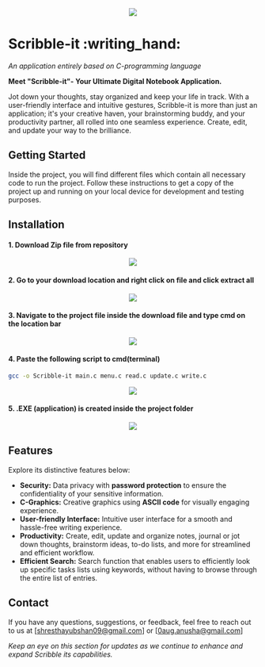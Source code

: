 
<div align="center">
  <img src="https://github.com/yubshan/scribble-it/assets/140963281/62c3e1d7-c21b-4095-9b53-11960a8a5069">
</div>

<h1 align="left">Scribble-it :writing_hand:</h1>


<p align="justify">
  <i> An application entirely based on C-programming language</i>
</p>


**Meet "Scribble-it"- Your Ultimate Digital Notebook Application.**

Jot down your thoughts, stay organized and keep your life in track.
With a user-friendly interface and intuitive gestures, Scribble-it is more than just an application; it's your creative haven, your brainstorming buddy, and your productivity partner, all rolled into one seamless experience. Create, edit, and update your way to the brilliance.


## Getting Started
Inside the project, you will find different files which contain all necessary code to run the project. Follow these instructions to get a copy of the project up and running on your local device for development and testing purposes.

## Installation
  
#### 1. Download Zip file from repository
<div align="center">
  <img src="https://github.com/yubshan/scribble-it/assets/129408332/5a07dec9-5d53-4b45-9756-02d1ea25c6aa">
</div>

#### 2. Go to your download location and right click on file and click extract all
<div align="center">
   <img src="https://github.com/yubshan/scribble-it/assets/129408332/38aae617-f1b3-4441-8f9b-5b5eba623871">
</div>

#### 3. Navigate to the project file inside  the download file and type cmd on the location bar
<div align="center">
   <img src="https://github.com/yubshan/scribble-it/assets/129408332/d7ea3677-b898-47bb-a802-54dc1286daf3">
</div>

#### 4.  Paste the following script to cmd(terminal)
```sh
gcc -o Scribble-it main.c menu.c read.c update.c write.c
```
<div align="center">
 <img src="https://github.com/yubshan/scribble-it/assets/129408332/40e29cfd-7d82-454a-a3a1-b0a8f6d8db01">
</div>

#### 5. .EXE (application) is created inside the project folder
<div align="center"> 
 <img src="https://github.com/yubshan/scribble-it/assets/129408332/0e4ed442-89be-4f69-84a4-fae1a12df5af">
</div>

## Features
 Explore its distinctive features below:
- **Security:** Data privacy with **password protection** to ensure the confidentiality of your sensitive information.
- **C-Graphics:** Creative graphics using **ASCII code** for visually engaging experience.
- **User-friendly Interface:** Intuitive user interface for a smooth and hassle-free writing experience.
- **Productivity:** Create, edit, update and organize notes, journal or jot down thoughts, brainstorm ideas, to-do lists, and more for streamlined and efficient workflow.
- **Efficient Search:** Search function that enables users to efficiently look up specific tasks lists using keywords, without having to browse through the entire list of entries.


## Contact

If you have any questions, suggestions, or feedback, feel free to reach out to us at [shresthayubshan09@gmail.com] or [0aug.anusha@gmail.com]

_Keep an eye on this section for updates as we continue to enhance and expand Scribble its capabilities._




